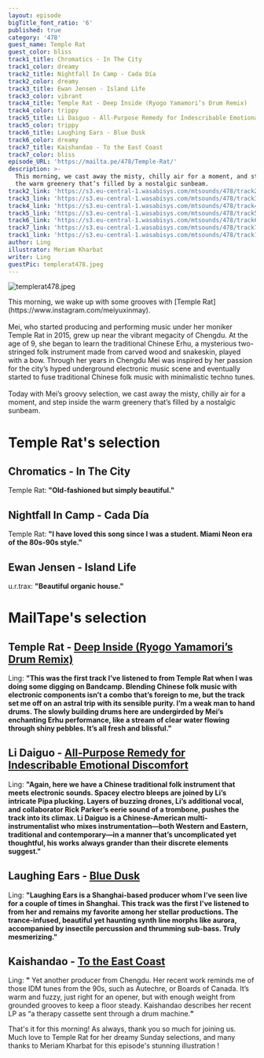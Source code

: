 ```yaml
---
layout: episode
bigTitle_font_ratio: '6'
published: true
category: '478'
guest_name: Temple Rat
guest_color: bliss
track1_title: Chromatics - In The City
track1_color: dreamy
track2_title: Nightfall In Camp - Cada Día
track2_color: dreamy
track3_title: Ewan Jensen - Island Life
track3_color: vibrant
track4_title: Temple Rat - Deep Inside (Ryogo Yamamori’s Drum Remix)
track4_color: trippy
track5_title: Li Daiguo - All-Purpose Remedy for Indescribable Emotional Discomfort
track5_color: trippy
track6_title: Laughing Ears - Blue Dusk
track6_color: dreamy
track7_title: Kaishandao - To the East Coast
track7_color: bliss
episode_URL: 'https://mailta.pe/478/Temple-Rat/'
description: >-
  This morning, we cast away the misty, chilly air for a moment, and step inside
  the warm greenery that’s filled by a nostalgic sunbeam.
track2_link: 'https://s3.eu-central-1.wasabisys.com/mtsounds/478/track2.mp3'
track3_link: 'https://s3.eu-central-1.wasabisys.com/mtsounds/478/track3.mp3'
track4_link: 'https://s3.eu-central-1.wasabisys.com/mtsounds/478/track4.mp3'
track5_link: 'https://s3.eu-central-1.wasabisys.com/mtsounds/478/track5.mp3'
track6_link: 'https://s3.eu-central-1.wasabisys.com/mtsounds/478/track6.mp3'
track7_link: 'https://s3.eu-central-1.wasabisys.com/mtsounds/478/track7.mp3'
track1_link: 'https://s3.eu-central-1.wasabisys.com/mtsounds/478/track1.mp3'
author: Ling
illustrator: Meriam Kharbat
writer: Ling
guestPic: templerat478.jpeg
---
```

![templerat478.jpeg]({{site.baseurl}}/img/templerat478.jpeg)
<p id="introduction"> This morning, we wake up with some grooves with [Temple Rat](https://www.instagram.com/meiyuxinmay).
<br><br>
Mei, who started producing and performing music under her moniker Temple Rat in 2015, grew up near the vibrant megacity of Chengdu. At the age of 9, she began to learn the traditional Chinese Erhu, a mysterious two-stringed folk instrument made from carved wood and snakeskin, played with a bow. Through her years in Chengdu Mei was inspired by her passion for the city’s hyped underground electronic music scene and eventually started to fuse traditional Chinese folk music with minimalistic techno tunes.
<br><br>
Today with Mei’s groovy selection, we cast away the misty, chilly air for a moment, and step inside the warm greenery that’s filled by a nostalgic sunbeam.
</p>


# Temple Rat's selection

## Chromatics - In The City
Temple Rat: **"**Old-fashioned but simply beautiful.**"**

## Nightfall In Camp - Cada Día
Temple Rat: **"**I have loved this song since I was a student. Miami Neon era of the 80s-90s style.**"**

## Ewan Jensen - Island Life
u.r.trax: **"**Beautiful organic house.**"**


# MailTape's selection

## Temple Rat - [Deep Inside (Ryogo Yamamori’s Drum Remix)](https://kagerou.bandcamp.com/album/spring-dawn)
Ling: **"**This was the first track I’ve listened to from Temple Rat when I was doing some digging on Bandcamp. Blending Chinese folk music with electronic components isn’t a combo that’s foreign to me, but the track set me off on an astral trip with its sensible purity. I’m a weak man to hand drums. The slowly building drums here are undergirded by Mei’s enchanting Erhu performance, like a stream of clear water flowing through shiny pebbles. It’s all fresh and blissful.**"**

## Li Daiguo - [All-Purpose Remedy for Indescribable Emotional Discomfort](https://parkerli.bandcamp.com/album/free-world-music)
Ling: **"**Again, here we have a Chinese traditional folk instrument that meets electronic sounds. Spacey electro bleeps are joined by Li’s intricate Pipa plucking. Layers of buzzing drones, Li’s additional vocal, and collaborator Rick Parker’s eerie sound of a trombone, pushes the track into its climax. Li Daiguo is a Chinese-American multi-instrumentalist who mixes instrumentation—both Western and Eastern, traditional and contemporary—in a manner that’s uncomplicated yet thoughtful, his works always grander than their discrete elements suggest.**"**

## Laughing Ears - [Blue Dusk](https://laughingears.bandcamp.com/album/blue-dusk)
Ling: **"**Laughing Ears is a Shanghai-based producer whom I’ve seen live for a couple of times in Shanghai. This track was the first I've listened to from her and remains my favorite among her stellar productions. The trance-infused, beautiful yet haunting synth line morphs like aurora, accompanied by insectile percussion and thrumming sub-bass. Truly mesmerizing.**"**

## Kaishandao - [To the East Coast](https://kaishandao.bandcamp.com/album/homeland)
Ling: **"** Yet another producer from Chengdu. Her recent work reminds me of those IDM tunes from the 90s, such as Autechre, or Boards of Canada. It’s warm and fuzzy, just right for an opener, but with enough weight from grounded grooves to keep a floor steady. Kaishandao describes her recent LP as “a therapy cassette sent through a drum machine.**"**


<p id="outroduction">That's it for this morning! As always, thank you so much for joining us. Much love to Temple Rat for her dreamy Sunday selections, and many thanks to Meriam Kharbat for this episode's stunning illustration !</p>
